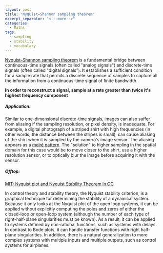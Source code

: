 ```yaml
---
layout: post
title: "Nyquist–Shannon sampling theorem"
excerpt_separator: "<!--more-->"
categories:
  - Maths
tags:
  - sampling 
  - stability
  - vocabulary 
---
```




<script src="https://cdn.mathjax.org/mathjax/latest/MathJax.js?config=TeX-AMS-MML_HTMLorMML" type="text/javascript"></script>

[Nyquist–Shannon sampling theorem](https://www.youtube.com/watch?v=0slziGiwZOg) is a fundamental bridge between continuous-time signals 
(often called "analog signals") and discrete-time signals (often called "digital signals"). 
It establishes a sufficient condition for a sample rate that permits a discrete sequence of samples 
to capture all the information from a continuous-time signal of finite bandwidth.

__In order to reconstruct a signal, sample at a rate greater than twice it's highest frequency component__

<!--more-->

##### Application: 

Similar to one-dimensional discrete-time signals, images can also suffer from aliasing if the sampling 
resolution, or pixel density, is inadequate. For example, a digital photograph of a striped shirt with 
high frequencies (in other words, the distance between the stripes is small), can cause aliasing of the 
shirt when it is sampled by the camera's image sensor. The aliasing appears as a [moiré pattern](https://en.wikipedia.org/wiki/Moir%C3%A9_pattern). 
The "solution" to higher sampling in the spatial domain for this case would be to move closer to the shirt,
use a higher resolution sensor, or to optically blur the image before acquiring it with the sensor.

##### Offtop:

[MIT: Nyquist plot and Nyquist Stability Theorem in OC](https://ocw.mit.edu/courses/aeronautics-and-astronautics/16-323-principles-of-optimal-control-spring-2008/lecture-notes/lec6.pdf)

In control theory and stability theory, the Nyquist stability criterion,  is a graphical technique for 
determining the stability of a dynamical system. Because it only looks at the Nyquist plot of 
the open loop systems, it can be applied without explicitly computing the poles and zeros of 
either the closed-loop or open-loop system (although the number of each type of right-half-plane 
singularities must be known). As a result, it can be applied to systems defined by non-rational 
functions, such as systems with delays. In contrast to Bode plots, it can handle transfer functions 
with right half-plane singularities. In addition, there is a natural generalization to more 
complex systems with multiple inputs and multiple outputs, such as control systems for airplanes.


